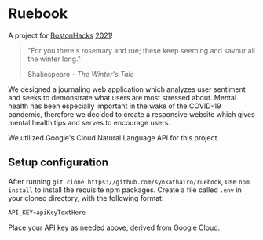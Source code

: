 # Ruebook

A project for [BostonHacks](https://bostonhacks.io/) [2021](https://bostonhacks-2021.devpost.com/)! 

> "For you there's rosemary and rue; 
> these keep seeming and savour all the winter long." 
> 
> Shakespeare - *The Winter's Tale*

We designed a journaling web application which analyzes user sentiment and seeks to demonstrate what users are most stressed about. Mental health has been especially important in the wake of the COVID-19 pandemic, therefore we decided to create a responsive website which gives mental health tips and serves to encourage users.

We utilized Google's Cloud Natural Language API for this project. 

## Setup configuration

After running `git clone https://github.com/synkathairo/ruebook`, use `npm install` to install the requisite npm packages. Create a file called `.env` in your cloned directory, with the following format:

```js
API_KEY=apiKeyTextHere
```
Place your API key as needed above, derived from Google Cloud.